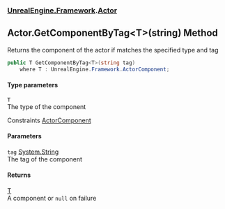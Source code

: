 ### [UnrealEngine.Framework](./UnrealEngine-Framework.md 'UnrealEngine.Framework').[Actor](./Actor.md 'UnrealEngine.Framework.Actor')
## Actor.GetComponentByTag&lt;T&gt;(string) Method
Returns the component of the actor if matches the specified type and tag  
```csharp
public T GetComponentByTag<T>(string tag)
    where T : UnrealEngine.Framework.ActorComponent;
```
#### Type parameters
<a name='UnrealEngine-Framework-Actor-GetComponentByTag-T-(string)-T'></a>
`T`  
The type of the component  

Constraints [ActorComponent](./ActorComponent.md 'UnrealEngine.Framework.ActorComponent')  
  
#### Parameters
<a name='UnrealEngine-Framework-Actor-GetComponentByTag-T-(string)-tag'></a>
`tag` [System.String](https://docs.microsoft.com/en-us/dotnet/api/System.String 'System.String')  
The tag of the component  
  
#### Returns
[T](#UnrealEngine-Framework-Actor-GetComponentByTag-T-(string)-T 'UnrealEngine.Framework.Actor.GetComponentByTag&lt;T&gt;(string).T')  
A component or `null` on failure  
